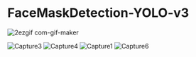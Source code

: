 # FaceMaskDetection-YOLO-v3
![2ezgif com-gif-maker](https://user-images.githubusercontent.com/59040119/129250711-f1d32fd3-cadc-44d7-958f-f4d1a9e18a9d.gif)

![Capture3](https://user-images.githubusercontent.com/59040119/129250033-c87356e1-80e4-415f-8163-576dacb42a5d.PNG) ![Capture4](https://user-images.githubusercontent.com/59040119/129250057-28be9cb2-9a35-4c4e-83a9-fa0ef2b20fdc.PNG)
![Capture1](https://user-images.githubusercontent.com/59040119/129250077-99405a30-cf36-45e5-9bb8-4a4b55eeb39e.PNG) ![Capture6](https://user-images.githubusercontent.com/59040119/129250085-233a3071-6e47-41c8-8fe4-eb165b0776d4.PNG)
